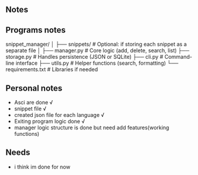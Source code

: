 ## Notes 

## Programs notes 
snippet_manager/
│
├── snippets/            # Optional: if storing each snippet as a separate file
│
├── manager.py           # Core logic (add, delete, search, list)
├── storage.py           # Handles persistence (JSON or SQLite)
├── cli.py               # Command-line interface
├── utils.py             # Helper functions (search, formatting)
└── requirements.txt     # Libraries if needed

## Personal notes 
 - Asci are done √
 - snippet file √
 - created json file for each language √
 - Exiting program logic done √
 - manager logic structure is done but need add features(working functions)



## Needs
- i think im done for now
